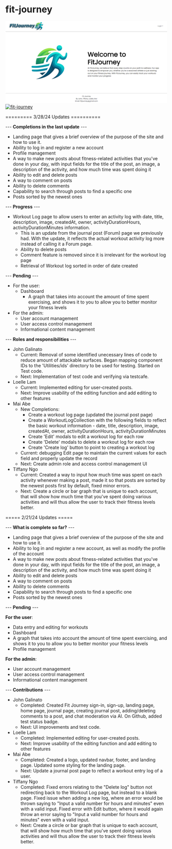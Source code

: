 # fit-journey

![landing-page](https://github.com/JohnGalinato808/fitjourney/raw/main/doc/fitjourney_landingpage.png)
[![fit-journey](https://github.com/JohnGalinato808/fitjourney/actions/workflows/ci.yml/badge.svg)](https://github.com/JohnGalinato808/fitjourney/actions/workflows/ci.yml)


========= 3/28/24 Updates ==========

--- **Completions in the last update** ---
- Landing page that gives a brief overview of the purpose of the site and how to use it.
- Ability to log in and register a new account
- Profile management
- A way to make new posts about fitness-related activities that you've done in your day, with input fields for the title of the post, an image, a description of the activity, and how much time was spent doing it
- Ability to edit and delete posts
- A way to comment on posts
- Ability to delete comments
- Capability to search through posts to find a specific one
- Posts sorted by the newest ones

--- **Progress** ---
- Workout Log page to allow users to enter an activity log with date, title, description, image, createdAt, owner, activityDurationHours, activityDurationMinutes information.
  - This is an update from the journal post (Forum) page we previously had. With the update, it reflects the actual workout activity log more instead of calling it a Forum page.
  - Ability to delete posts
  - Comment feature is removed since it is irrelevant for the workout log page
  - Retrieval of Workout log sorted in order of date created 
  
--- **Pending** ---
- For the user:
  - Dashboard
    - A graph that takes into account the amount of time spent exercising, and shows it to you to allow you to better monitor your fitness levels
- For the admin:
  - User account management
  - User access control management
  - Informational content management

--- **Roles and responsibilities** ---
- John Galinato
  - Current: Removal of some identified unecessary lines of code to reduce amount of attackable surfaces. Began mapping component IDs to the 'Utilities/ids' directory to be used for testing. Started on Test code.
  - Next: Implementation of test code and verifying via testcafe.
- Loelle Lam
  - Current: Implemented editing for user-created posts.
  - Next: Improve usability of the editing function and add editing to other features
- Mai Abe
  - New Completions:
      - Create a workout log page (updated the journal post page)
      - Create a WorkoutLogCollection with the following fields to reflect the basic workout information - date, title, description, image, createdAt, owner, activityDurationHours, activityDurationMinutes
      - Create 'Edit' modals to edit a workout log for each row
      - Create 'Delete' modals to delete a workout log for each row
      - Create 'Create log' button to point to creating a workout log
  - Current: debugging Edit page to maintain the current values for each field and properly update the record
  - Next: Create admin role and access control management UI
- Tiffany Ngo
  - Current: Created a way to input how much time was spent on each activity whenever making a post, made it so that posts are sorted by the newest posts first by default, fixed minor errors.
  - Next: Create a circle or bar graph that is unique to each account, that will show how much time that you've spent doing various activities and will thus allow the user to track their fitness levels better.

===== 2/21/24 Updates =====

--- **What is complete so far?** ---
- Landing page that gives a brief overview of the purpose of the site and how to use it.
- Ability to log in and register a new account, as well as modify the profile of the account
- A way to make new posts about fitness-related activities that you've done in your day, with input fields for the title of the post, an image, a description of the activity, and how much time was spent doing it
- Ability to edit and delete posts
- A way to comment on posts
- Ability to delete comments
- Capability to search through posts to find a specific one
- Posts sorted by the newest ones

--- **Pending** ---

**For the user**:
- Data entry and editing for workouts
- Dashboard
- A graph that takes into account the amount of time spent exercising, and shows it to you to allow you to better monitor your fitness levels
- Profile management

**For the admin**:
- User account management
- User access control management
- Informational content management


--- **Contributions** ---
- John Galinato
    - Completed: Created Fit Journey sign-in, sign-up, landing page, home page, journal page, creating journal post, adding/deleting comments to a post, and chat moderation via AI. On Github, added test status badge.
    - Next: UI improvements and test code.
- Loelle Lam
    - Completed: Implemented editing for user-created posts.
    - Next: Improve usability of the editing function and add editing to other features
- Mai Abe
    - Completed: Created a logo, updated navbar, footer, and landing page. Updated some styling for the landing page.
    - Next: Update a journal post page to reflect a workout entry log of a user.
- Tiffany Ngo
    - Completed: Fixed errors relating to the "Delete log" button not redirecting back to the Workout Log page, but instead to a blank page. Fixed issue when adding a new log, where an error would be thrown saying to "Input a valid number for hours and minutes" even with a valid input. Fixed error with Edit button, where it would again throw an error saying to "Input a valid number for hours and minutes" even with a valid input. 
    - Next: Create a circle or bar graph that is unique to each account, that will show how much time that you've spent doing various activities and will thus allow the user to track their fitness levels better.

